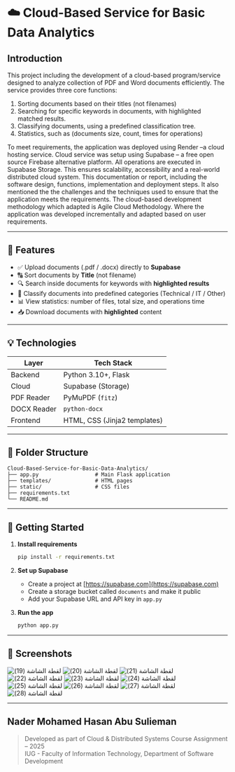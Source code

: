 
# ☁️ Cloud-Based Service for Basic Data Analytics

## Introduction
This project including the development of a cloud-based program/service designed to analyze collection of  PDF and Word documents efficiently. The service provides three core functions: 
1.	Sorting documents based on their titles (not filenames)
2.	Searching for specific keywords in documents, with highlighted matched results.
3.	Classifying documents, using a predefined classification tree.
4.	Statistics, such as (documents size, count, times for operations)

To meet requirements, the application was deployed using Render –a cloud hosting service. Cloud service was setup using Supabase – a free open source Firebase alternative platform. All operations are executed in Supabase Storage. This ensures scalability, accessibility and a real-world distributed cloud system.
This documentation or report, including the software design, functions, implementation and deployment steps. It also mentioned the the challenges and the techniques used to ensure that the application meets the requirements.
The cloud-based development methodology which adapted is Agile Cloud Methodology. Where the application was developed incrementally and adapted based on user requirements.

---

## 🔧 Features

- ✅ Upload documents (.pdf / .docx) directly to **Supabase**
- 🔠 Sort documents by **Title** (not filename)
- 🔍 Search inside documents for keywords with **highlighted results**
- 🧠 Classify documents into predefined categories (Technical / IT / Other)
- 📊 View statistics: number of files, total size, and operations time
- 📥 Download documents with **highlighted** content

---

## 💡 Technologies

| Layer      | Tech Stack                       |
|------------|----------------------------------|
| Backend    | Python 3.10+, Flask              |
| Cloud      | Supabase (Storage)               |
| PDF Reader | PyMuPDF (`fitz`)                 |
| DOCX Reader| `python-docx`                    |
| Frontend   | HTML, CSS (Jinja2 templates)     |

---

## 📁 Folder Structure

```
Cloud-Based-Service-for-Basic-Data-Analytics/
├── app.py                  # Main Flask application
├── templates/              # HTML pages
├── static/                 # CSS files
├── requirements.txt
└── README.md
```

---

## 🚀 Getting Started

1. **Install requirements**
   ```bash
   pip install -r requirements.txt
   ```

2. **Set up Supabase**
   - Create a project at [https://supabase.com](https://supabase.com)
   - Create a storage bucket called `documents` and make it public
   - Add your Supabase URL and API key in `app.py`

3. **Run the app**
   ```bash
   python app.py
   ```

---

## 📸 Screenshots

![‏‏لقطة الشاشة (19)](https://github.com/user-attachments/assets/a08d32b9-e505-42df-b1bc-e55de12071c2)
![‏‏لقطة الشاشة (20)](https://github.com/user-attachments/assets/8e61b747-ffe3-4981-910a-a87b191a3908)
![‏‏لقطة الشاشة (21)](https://github.com/user-attachments/assets/1a47f403-b72c-4d23-9f36-0dc6733f8f35)
![‏‏لقطة الشاشة (22)](https://github.com/user-attachments/assets/4af05212-0c53-4849-a0c4-bb08fff6b398)
![‏‏لقطة الشاشة (23)](https://github.com/user-attachments/assets/f9616479-c4fc-4002-8572-4aec79fa07fc)
![‏‏لقطة الشاشة (24)](https://github.com/user-attachments/assets/cea787ea-39e1-451d-94d7-4c2008750478)
![‏‏لقطة الشاشة (25)](https://github.com/user-attachments/assets/1349862a-72cb-4f09-995f-b61172f11906)
![‏‏لقطة الشاشة (26)](https://github.com/user-attachments/assets/b9d75f4e-9a92-4505-8cc3-e1c09f9621ae)
![‏‏لقطة الشاشة (27)](https://github.com/user-attachments/assets/3b62dcee-05eb-428f-b7c3-6beff97af892)
![‏‏لقطة الشاشة (28)](https://github.com/user-attachments/assets/aeda0446-99d0-4b09-8732-bf813e186b17)

---
Nader Mohamed Hasan Abu Sulieman
---

> Developed as part of Cloud & Distributed Systems Course Assignment – 2025  
> IUG - Faculty of Information Technology, Department of Software Development

